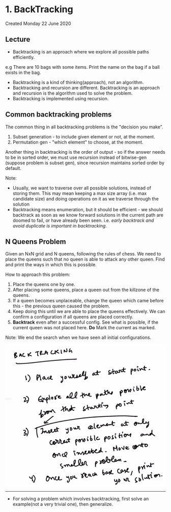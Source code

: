 # 1. BackTracking
Created Monday 22 June 2020

## Lecture
- Backtracking is an approach where we explore all possible paths efficiently.

e.g There are 10 bags with some items.
Print the name on the bag if a ball exists in the bag.

- Backtracking is a kind of thinking(approach), not an algorithm.
- Backtracking and recursion are different. Backtracking is an approach and recursion is the algorithm used to solve the problem.
- Backtracking is implemented using recursion.

## Common backtracking problems
The common thing in all backtracking problems is the "decision you make".
1. Subset generation - to include given element or not, at the moment.
2. Permutation gen - "which element" to choose, at the moment.

Another thing in backtracking is the order of output - so if the answer needs to be in sorted order, we must use recursion instead of bitwise-gen (suppose problem is subset gen), since recursion maintains sorted order by default.

Note:
- Usually, we want to traverse over all possible solutions, instead of storing them. This may mean keeping a max size array (i.e. max candidate size) and doing operations on it as we traverse through the solution
- Backtracking means enumeration, but it should be efficient - we should backtrack as soon as we know forward solutions in the current path are doomed to fail, or have already been seen. i.e. *early backtrack and avoid duplicate is important in backtracking*.

## N Queens Problem
Given an NxN grid and N queens, following the rules of chess. We need to place the queens such that no queen is able to attack any other queen. Find and print the ways in which this is possible.

How to approach this problem:

1. Place the queens one by one.
2. After placing some queens, place a queen out from the killzone of the queens.
3. If a queen becomes unplaceable, change the queen which came before this - the previous queen caused the problem.
4. Keep doing this until we are able to place the queens effectively. We can confirm a configuration if all queens are placed correctly.
5. **Backtrack** even after a successful config. See what is possible, if the current queen was not placed here. **Do** Mark the current as marked.

Note: We end the search when we have seen all initial configurations.

![](../../../../../assets/0_index-image-1-67b0133f.png)

---

- For solving a problem which involves backtracking, first solve an example(not a very trivial one), then generalize.
